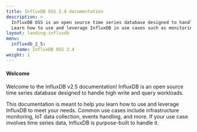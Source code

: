 ```yaml
---
title: InfluxDB OSS 2.4 documentation
description: >
  InfluxDB OSS is an open source time series database designed to handle high write and query loads.
  Learn how to use and leverage InfluxDB in use cases such as monitoring metrics, IoT data, and events.
layout: landing-influxdb
menu:
  influxdb_2_5:
    name: InfluxDB OSS 2.4
weight: 1
---
```


#### Welcome
Welcome to the InfluxDB v2.5 documentation!
InfluxDB is an open source time series database designed to handle high write and query workloads.

This documentation is meant to help you learn how to use and leverage InfluxDB to meet your needs.
Common use cases include infrastructure monitoring, IoT data collection, events handling, and more.
If your use case involves time series data, InfluxDB is purpose-built to handle it.
